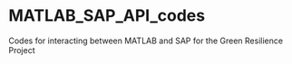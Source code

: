 # MATLAB_SAP_API_codes
Codes for interacting between MATLAB and SAP for the Green Resilience Project
